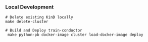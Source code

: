### Local Development

```
# Delete existing KinD locally
make delete-cluster

# Build and Deploy train-conductor
 make python-pb docker-image cluster load-docker-image deploy
```